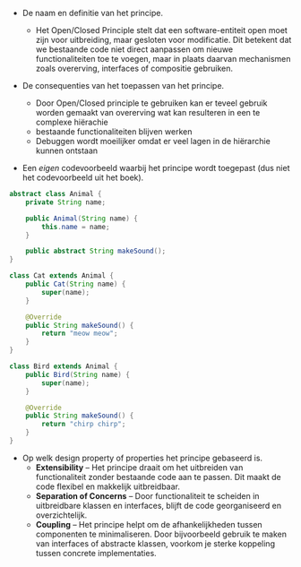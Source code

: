 - De naam en definitie van het principe.
  - Het Open/Closed Principle stelt dat een software-entiteit open moet zijn voor uitbreiding, maar gesloten voor modificatie. Dit betekent dat we bestaande code niet direct aanpassen om nieuwe functionaliteiten toe te voegen, maar in plaats daarvan mechanismen zoals overerving, interfaces of compositie gebruiken.

- De consequenties van het toepassen van het principe.
  - Door Open/Closed principle te gebruiken kan er teveel gebruik worden gemaakt van overerving wat kan resulteren in een te complexe hiërachie
  - bestaande functionaliteiten blijven werken
  - Debuggen wordt moeilijker omdat er veel lagen in de hiërarchie kunnen ontstaan

- Een _eigen_ codevoorbeeld waarbij het principe wordt toegepast (dus niet het codevoorbeeld uit het boek).
~~~java
abstract class Animal {
    private String name;

    public Animal(String name) {
        this.name = name;
    }

    public abstract String makeSound();
}

class Cat extends Animal {
    public Cat(String name) {
        super(name);
    }

    @Override
    public String makeSound() {
        return "meow meow";
    }
}

class Bird extends Animal {
    public Bird(String name) {
        super(name);
    }

    @Override
    public String makeSound() {
        return "chirp chirp";
    }
}
~~~

- Op welk design property of properties het principe gebaseerd is.
  - **Extensibility** – Het principe draait om het uitbreiden van functionaliteit zonder bestaande code aan te passen. Dit maakt de code flexibel en makkelijk uitbreidbaar.
  - **Separation of Concerns** – Door functionaliteit te scheiden in uitbreidbare klassen en interfaces, blijft de code georganiseerd en overzichtelijk.
  - **Coupling** – Het principe helpt om de afhankelijkheden tussen componenten te minimaliseren. Door bijvoorbeeld gebruik te maken van interfaces of abstracte klassen, voorkom je sterke koppeling tussen concrete implementaties.